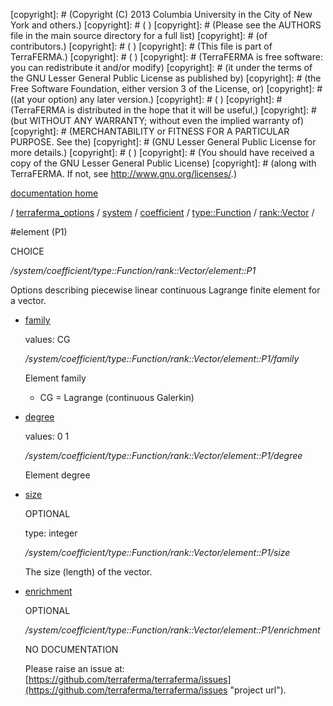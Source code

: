 [copyright]: # (Copyright (C) 2013 Columbia University in the City of New York and others.)
[copyright]: # ( )
[copyright]: # (Please see the AUTHORS file in the main source directory for a full list)
[copyright]: # (of contributors.)
[copyright]: # ( )
[copyright]: # (This file is part of TerraFERMA.)
[copyright]: # ( )
[copyright]: # (TerraFERMA is free software: you can redistribute it and/or modify)
[copyright]: # (it under the terms of the GNU Lesser General Public License as published by)
[copyright]: # (the Free Software Foundation, either version 3 of the License, or)
[copyright]: # ((at your option) any later version.)
[copyright]: # ( )
[copyright]: # (TerraFERMA is distributed in the hope that it will be useful,)
[copyright]: # (but WITHOUT ANY WARRANTY; without even the implied warranty of)
[copyright]: # (MERCHANTABILITY or FITNESS FOR A PARTICULAR PURPOSE. See the)
[copyright]: # (GNU Lesser General Public License for more details.)
[copyright]: # ( )
[copyright]: # (You should have received a copy of the GNU Lesser General Public License)
[copyright]: # (along with TerraFERMA. If not, see <http://www.gnu.org/licenses/>.)

[documentation home](Documentation)

/ [terraferma_options](../../../../../terraferma_options) / [system](../../../../system) / [coefficient](../../../coefficient) / [type::Function](../../type__Function) / [rank::Vector](../rank__Vector) /

#element (P1)

CHOICE 

*/system/coefficient/type::Function/rank::Vector/element::P1*

Options describing piecewise linear continuous Lagrange finite element for a vector.

* [family](element__P1/family "child")

    values: CG

    */system/coefficient/type::Function/rank::Vector/element::P1/family*

    Element family
    
    - CG = Lagrange (continuous Galerkin)

* [degree](element__P1/degree "child")

    values: 0 1

    */system/coefficient/type::Function/rank::Vector/element::P1/degree*

    Element degree

* [size](element__P1/size "child")

    OPTIONAL 

    type: integer

    */system/coefficient/type::Function/rank::Vector/element::P1/size*

    The size (length) of the vector.

* [enrichment](element__P1/enrichment "child")

    OPTIONAL 

    */system/coefficient/type::Function/rank::Vector/element::P1/enrichment*

    NO DOCUMENTATION

    Please raise an issue at: [https://github.com/terraferma/terraferma/issues](https://github.com/terraferma/terraferma/issues "project url").

[autogenerated]: # (This file was automatically generated from the schema file:/home/cwilson/repos/github/TerraFERMA/TerraFERMA/buckettools/schemas/element.rng.)

